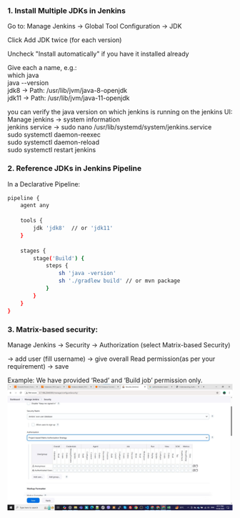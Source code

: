 ### 1. Install Multiple JDKs in Jenkins
Go to:
Manage Jenkins → Global Tool Configuration → JDK <br>

Click Add JDK twice (for each version)

Uncheck "Install automatically" if you have it installed already <br>

Give each a name, e.g.: <br>
which java <br>
java --version <br>
jdk8 → Path: /usr/lib/jvm/java-8-openjdk<br>
jdk11 → Path: /usr/lib/jvm/java-11-openjdk<br>

you can verify the java version on which jenkins is running on the jenkins UI:<br>
Manage jenkins -> system information<br>
jenkins service -> sudo nano /usr/lib/systemd/system/jenkins.service<br>
sudo systemctl daemon-reexec<br>
sudo systemctl daemon-reload<br>
sudo systemctl restart jenkins<br>

### 2. Reference JDKs in Jenkins Pipeline
In a Declarative Pipeline:
```sh
pipeline {
    agent any

    tools {
        jdk 'jdk8'  // or 'jdk11'
    }

    stages {
        stage('Build') {
            steps {
                sh 'java -version'
                sh './gradlew build' // or mvn package
            }
        }
    }
}

```
### 3. Matrix-based security: 
Manage Jenkins -> Security -> Authorization (select Matrix-based Security) <br>

-> add user (fill username) -> give overall Read permission(as per your requirement) -> save <br>

Example: We have provided ‘Read’ and ‘Build job’ permission only. <br>
![jenkins-auth](auth-jenkins.jpg)